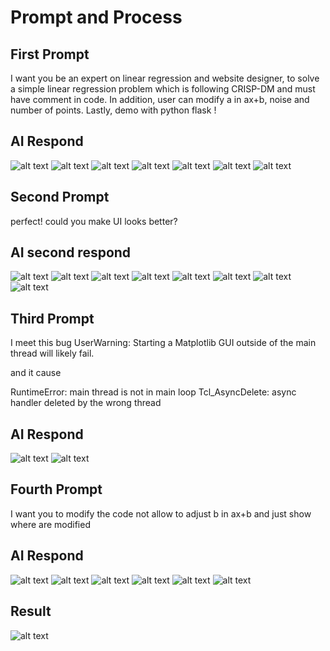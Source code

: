# Prompt and Process

## First Prompt
I want you be an expert on linear regression and website designer, to solve a simple linear regression problem which is following CRISP-DM and must have comment in code. In addition, user can modify a in ax+b, noise and number of points. Lastly, demo with python flask !

## AI Respond
![alt text](/Hw1-1/process-pics/image.png)
![alt text](/Hw1-1/process-pics/image-1.png)
![alt text](/Hw1-1/process-pics/image-2.png)
![alt text](/Hw1-1/process-pics/image-3.png)
![alt text](/Hw1-1/process-pics/image-4.png)
![alt text](/Hw1-1/process-pics/image-5.png)
![alt text](/Hw1-1/process-pics/image-6.png)

## Second Prompt
perfect!
could you make UI looks better?

## AI second respond
![alt text](/Hw1-1/process-pics/image-7.png)
![alt text](/Hw1-1/process-pics/image-8.png)
![alt text](/Hw1-1/process-pics/image-9.png)
![alt text](/Hw1-1/process-pics/image-10.png)
![alt text](/Hw1-1/process-pics/image-11.png)
![alt text](/Hw1-1/process-pics/image-12.png)
![alt text](/Hw1-1/process-pics/image-13.png)
![alt text](/Hw1-1/process-pics/image-14.png)

## Third Prompt
I meet this bug 
UserWarning: Starting a Matplotlib GUI outside of the main thread will likely fail.

and it cause 

RuntimeError: main thread is not in main loop
Tcl_AsyncDelete: async handler deleted by the wrong thread

## AI Respond
![alt text](/Hw1-1/process-pics/image-15.png)
![alt text](/Hw1-1/process-pics/image-16.png)

## Fourth Prompt
I want you to modify the code not allow to adjust b in ax+b and just show where are modified

## AI Respond
![alt text](/Hw1-1/process-pics/image-17.png)
![alt text](/Hw1-1/process-pics/image-18.png)
![alt text](/Hw1-1/process-pics/image-19.png)
![alt text](/Hw1-1/process-pics/image-20.png)
![alt text](/Hw1-1/process-pics/image-21.png)
![alt text](/Hw1-1/process-pics/image-22.png)

## Result
![alt text](image.png)